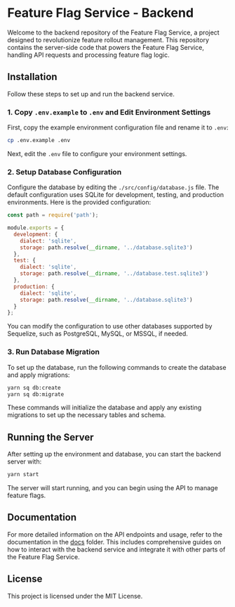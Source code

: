 # Feature Flag Service - Backend

Welcome to the backend repository of the Feature Flag Service, a project designed to revolutionize feature rollout management. This repository contains the server-side code that powers the Feature Flag Service, handling API requests and processing feature flag logic.

## Installation

Follow these steps to set up and run the backend service.

### 1. Copy `.env.example` to `.env` and Edit Environment Settings

First, copy the example environment configuration file and rename it to `.env`:
```bash
cp .env.example .env
```
Next, edit the `.env` file to configure your environment settings.

### 2. Setup Database Configuration

Configure the database by editing the `./src/config/database.js` file. The default configuration uses SQLite for development, testing, and production environments. Here is the provided configuration:

```javascript
const path = require('path');

module.exports = {
  development: {
    dialect: 'sqlite',
    storage: path.resolve(__dirname, '../database.sqlite3')
  },
  test: {
    dialect: 'sqlite',
    storage: path.resolve(__dirname, '../database.test.sqlite3')
  },
  production: {
    dialect: 'sqlite',
    storage: path.resolve(__dirname, '../database.sqlite3')
  }
};
```

You can modify the configuration to use other databases supported by Sequelize, such as PostgreSQL, MySQL, or MSSQL, if needed.

### 3. Run Database Migration

To set up the database, run the following commands to create the database and apply migrations:

```bash
yarn sq db:create
yarn sq db:migrate
```

These commands will initialize the database and apply any existing migrations to set up the necessary tables and schema.

## Running the Server

After setting up the environment and database, you can start the backend server with:

```bash
yarn start
```

The server will start running, and you can begin using the API to manage feature flags.

## Documentation

For more detailed information on the API endpoints and usage, refer to the documentation in the [docs](../docs) folder. This includes comprehensive guides on how to interact with the backend service and integrate it with other parts of the Feature Flag Service.

## License

This project is licensed under the MIT License.
